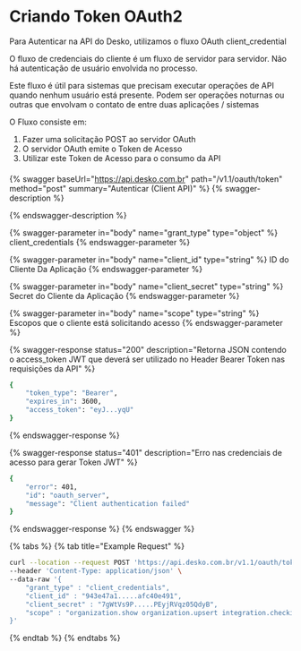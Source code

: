 # Criando Token OAuth2

Para Autenticar na API do Desko, utilizamos o fluxo OAuth client_credential

O fluxo de credenciais do cliente é um fluxo de servidor para servidor. Não há autenticação de usuário envolvida no processo. 

Este fluxo é útil para sistemas que precisam executar operações de API quando nenhum usuário está presente. Podem ser operações noturnas ou outras que envolvam o contato de entre duas aplicações / sistemas

O Fluxo consiste em:

1. Fazer uma solicitação POST ao servidor OAuth
2. O servidor OAuth emite o Token de Acesso
3. Utilizar este Token de Acesso para o consumo da API

####  <a href="benefit" id="benefit"></a>

{% swagger baseUrl="https://api.desko.com.br" path="/v1.1/oauth/token" method="post" summary="Autenticar (Client API)" %}
{% swagger-description %}

{% endswagger-description %}

{% swagger-parameter in="body" name="grant_type" type="object" %}
client_credentials
{% endswagger-parameter %}

{% swagger-parameter in="body" name="client_id" type="string" %}
ID do Cliente Da Aplicação
{% endswagger-parameter %}

{% swagger-parameter in="body" name="client_secret" type="string" %}
Secret do Cliente da Aplicação
{% endswagger-parameter %}

{% swagger-parameter in="body" name="scope" type="string" %}
Escopos que o cliente está solicitando acesso
{% endswagger-parameter %}

{% swagger-response status="200" description="Retorna JSON contendo o access_token JWT que deverá ser utilizado no Header Bearer Token nas requisições da API" %}
```bash
{
    "token_type": "Bearer",
    "expires_in": 3600,
    "access_token": "eyJ...yqU"
}
```
{% endswagger-response %}

{% swagger-response status="401" description="Erro nas credenciais de acesso para gerar Token JWT" %}
```bash
{
    "error": 401,
    "id": "oauth_server",
    "message": "Client authentication failed"
}
```
{% endswagger-response %}
{% endswagger %}

{% tabs %}
{% tab title="Example Request" %}
```bash
curl --location --request POST 'https://api.desko.com.br/v1.1/oauth/token' \
--header 'Content-Type: application/json' \
--data-raw '{
	"grant_type" : "client_credentials",
	"client_id" : "943e47a1.....afc40e491",
	"client_secret" : "7gWtVs9P.....PEyjRVqz05QdyB",
    "scope" : "organization.show organization.upsert integration.checkin booking.show organization.remove"
}'
```
{% endtab %}
{% endtabs %}
